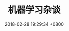 ---
layout: post
title: "机器学习杂谈"
date: 2018-02-28 19:29:34 +0800
comments: true
categories: architecture
---